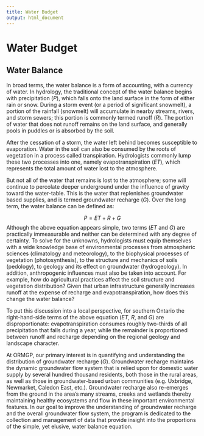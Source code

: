 ```yaml
---
title: Water Budget
output: html_document
---
```


# Water Budget

## Water Balance

In broad terms, the water balance is a form of accounting, with a currency of water.  In hydrology, the traditional concept of the water balance begins with precipitation $(P)$, which falls onto the land surface in the form of either rain or snow.  During a storm event (or a period of significant snowmelt), a portion of the rainfall (snowmelt) will accumulate in nearby streams, rivers, and storm sewers; this portion is commonly termed runoff $(R)$.  The portion of water that does not runoff remains on the land surface, and generally pools in puddles or is absorbed by the soil.

After the cessation of a storm, the water left behind becomes susceptible to evaporation.  Water in the soil can also be consumed by the roots of vegetation in a process called transpiration.  Hydrologists commonly lump these two processes into one, namely evapotranspiration $(ET)$, which represents the total amount of water lost to the atmosphere.

But not all of the water that remains is lost to the atmosphere; some will continue to percolate deeper underground under the influence of gravity toward the water-table.  This is the water that replenishes groundwater based supplies, and is termed groundwater recharge $(G)$.  Over the long term, the water balance can be defined as:

$$
 P = ET + R + G
$$
​
Although the above equation appears simple, two terms $(ET \text{ and } G)$ are practically immeasurable and neither can be determined with any degree of certainty.  To solve for the unknowns, hydrologists must equip themselves with a wide knowledge base of environmental processes from atmospheric sciences (climatology and meteorology), to the biophysical processes of vegetation (photosynthesis), to the structure and mechanics of soils (pedology), to geology and its effect on groundwater (hydrogeology).  In addition, anthropogenic influences must also be taken into account. For example, how do agricultural practices affect the soil structure and vegetation distribution?   Given that urban infrastructure generally increases runoff at the expense of recharge and evapotranspiration, how does this change the water balance?

To put this discussion into a local perspective, for southern Ontario the right-hand-side terms of the above equation $(ET$, $R$, and $G)$ are disproportionate: evapotranspiration consumes roughly two-thirds of all precipitation that falls during a year, while the remainder is proportioned between runoff and recharge depending on the regional geology and landscape character.

At ORMGP, our primary interest is in quantifying and understanding the distribution of groundwater recharge $(G)$. Groundwater recharge maintains the dynamic groundwater flow system that is relied upon for domestic water supply by several hundred thousand residents, both those in the rural areas, as well as those in groundwater-based urban communities (e.g. Uxbridge, Newmarket, Caledon East, etc.).  Groundwater recharge also re-emerges from the ground in the area’s many streams, creeks and wetlands thereby maintaining healthy ecosystems and flow in these important environmental features.  In our goal to improve the understanding of groundwater recharge and the overall groundwater flow system, the program is dedicated to the collection and management of data that provide insight into the proportions of the simple, yet elusive, water balance equation.